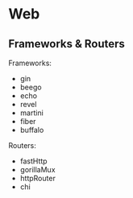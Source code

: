 # Web 

## Frameworks & Routers

Frameworks:

- gin
- beego
- echo
- revel
- martini
- fiber
- buffalo

Routers:

- fastHttp
- gorillaMux
- httpRouter
- chi